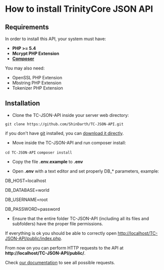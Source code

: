 # How to install TrinityCore JSON API

## Requirements

In order to install this API, your system must have:

- **PHP >= 5.4**
- **Mcrypt PHP Extension**
- **[Composer](https://getcomposer.org/)**

You may also need:

- OpenSSL PHP Extension
- Mbstring PHP Extension
- Tokenizer PHP Extension


## Installation

- Clone the TC-JSON-API inside your server web directory:

`git clone https://github.com/ShinDarth/TC-JSON-API.git`

if you don't have [git](http://git-scm.com/) installed, you can [download it directly](https://github.com/ShinDarth/TC-JSON-API/archive/master.zip).

- Move inside the TC-JSON-API and run composer install:

`cd TC-JSON-API`
`composer install`

- Copy the file **.env.example** to **.env**

- Open **.env** with a text editor and set properly DB_* parameters, example:

DB_HOST=localhost

DB_DATABASE=world

DB_USERNAME=root

DB_PASSWORD=password

- Ensure that the entire folder TC-JSON-API (including all its files and subfolders) have the proper file permissions.

If everything is ok you should be able to correctly open [http://localhost/TC-JSON-API/public/index.php](http://localhost/TC-JSON-API/public/index.php).

From now on you can perform HTTP requests to the API at **http://localhost/TC-JSON-API/public/**.

Check [our documentation](https://github.com/ShinDarth/TC-JSON-API/wiki) to see all possible requests.
